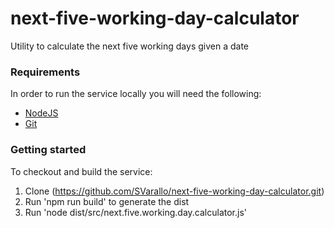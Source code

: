 # next-five-working-day-calculator
Utility to calculate the next five working days given a date

### Requirements

In order to run the service locally you will need the following:

- [NodeJS](https://nodejs.org/en/)
- [Git](https://git-scm.com/downloads)

### Getting started

To checkout and build the service:

1. Clone (https://github.com/SVarallo/next-five-working-day-calculator.git)
2. Run 'npm run build' to generate the dist
3. Run 'node dist/src/next.five.working.day.calculator.js'
